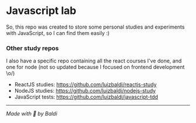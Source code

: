 # Javascript lab
So, this repo was created to store some personal studies and experiments with JavaScript, so I can find them easily :)

### Other study repos
I also have a specific repo containing all the react courses I've done, and one for node (not so updated because I focused on frontend development \o/)

  - ReactJS studies: https://github.com/luizbaldi/reactjs-study
  - NodeJS studies: https://github.com/luizbaldi/nodejs-study
  - JavaScript tests: https://github.com/luizbaldi/javascript-tdd

___

_Made with :purple_heart: by Baldi_